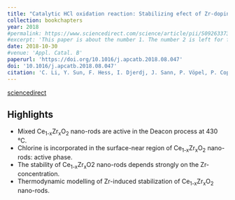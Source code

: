 ```yaml
---
title: "Catalytic HCl oxidation reaction: Stabilizing efect of Zr-doping on CeO<sub>2</sub> nano-rods"
collection: bookchapters
year: 2018
#permalink: https://www.sciencedirect.com/science/article/pii/S0926337318307859
#excerpt: 'This paper is about the number 1. The number 2 is left for future work.'
date: 2018-10-30
#venue: 'Appl. Catal. B'
paperurl: 'https://doi.org/10.1016/j.apcatb.2018.08.047'
doi: '10.1016/j.apcatb.2018.08.047'
citation: 'C. Li, Y. Sun, F. Hess, I. Djerdj, J. Sann, P. Vöpel, P. Cop, Y. Guo, B.M. Smarsly, H. Over. <i>Appl. Catal. B</i> 239 (<b>2018</b>) 628-635.'
---
```


[sciencedirect](https://www.sciencedirect.com/science/article/pii/S0926337318307859)

Highlights
----------
* Mixed Ce<sub>1-x</sub>Zr<sub>x</sub>O<sub>2</sub> nano-rods are active in the Deacon process at 430 °C.
* Chlorine is incorporated in the surface-near region of Ce<sub>1-x</sub>Zr<sub>x</sub>O<sub>2</sub> nano-rods: active phase.
* The stability of Ce<sub>1-x</sub>Zr<sub>x</sub>O</sub>2</sub> nano-rods depends strongly on the Zr-concentration.
* Thermodynamic modelling of Zr-induced stabilization of Ce<sub>1-x</sub>Zr<sub>x</sub>O<sub>2</sub> nano-rods.
